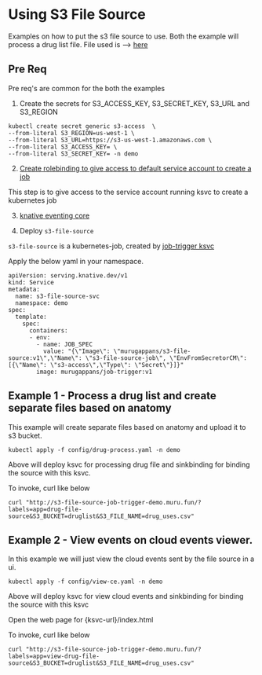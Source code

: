 # Using S3 File Source

Examples on how to put the s3 file source to use. 
Both the example will process a drug list file.
File used is --> [here](./files/drug_uses.csv)

## Pre Req

Pre req's are common for the both the examples

1. Create the secrets for S3_ACCESS_KEY, S3_SECRET_KEY, S3_URL and S3_REGION 
```
kubectl create secret generic s3-access  \
--from-literal S3_REGION=us-west-1 \
--from-literal S3_URL=https://s3-us-west-1.amazonaws.com \
--from-literal S3_ACCESS_KEY= \
--from-literal S3_SECRET_KEY= -n demo
```
2. [Create rolebinding to give access to default service account to create a job](https://github.com/itsmurugappan/job-trigger#prereq)
    
  This step is to give access to the service account running ksvc to create a kubernetes job

3. [knative eventing core](https://knative.dev/docs/install/any-kubernetes-cluster/#installing-the-eventing-component)

4. Deploy `s3-file-source`

`s3-file-source` is a kubernetes-job, created by [job-trigger ksvc](https://github.com/itsmurugappan/job-trigger)

Apply the below yaml in your namespace.

```
apiVersion: serving.knative.dev/v1
kind: Service
metadata:
  name: s3-file-source-svc
  namespace: demo
spec:
  template:
    spec:
      containers:
      - env:
        - name: JOB_SPEC
          value: "{\"Image\": \"murugappans/s3-file-source:v1\",\"Name\": \"s3-file-source-job\", \"EnvFromSecretorCM\": [{\"Name\": \"s3-access\",\"Type\": \"Secret\"}]}"
        image: murugappans/job-trigger:v1
```

## Example 1 - Process a drug list and create separate files based on anatomy

This example will create separate files based on anatomy and upload it to s3 bucket.

```
kubectl apply -f config/drug-process.yaml -n demo
```

Above will deploy ksvc for processing drug file and sinkbinding for binding the source with this ksvc. 

To invoke, curl like below

```
curl "http://s3-file-source-job-trigger-demo.muru.fun/?labels=app=drug-file-source&S3_BUCKET=druglist&S3_FILE_NAME=drug_uses.csv"
```

## Example 2 - View events on cloud events viewer.

In this example we will just view the cloud events sent by the file source in a ui. 

```
kubectl apply -f config/view-ce.yaml -n demo
```

Above will deploy ksvc for view cloud events and sinkbinding for binding the source with this ksvc

Open the web page for {ksvc-url}/index.html

To invoke, curl like below

```
curl "http://s3-file-source-job-trigger-demo.muru.fun/?labels=app=view-drug-file-source&S3_BUCKET=druglist&S3_FILE_NAME=drug_uses.csv"
```
